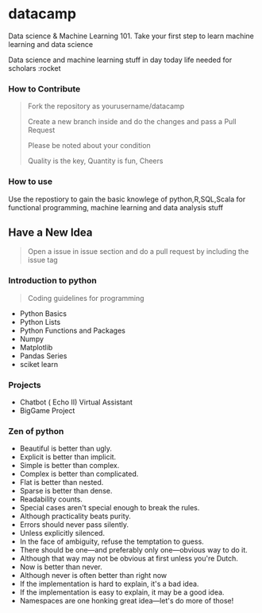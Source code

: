 # datacamp

Data science & Machine Learning 101. Take your first step to learn machine learning and data science

Data science and machine learning stuff in day today life needed for scholars :rocket

### How to Contribute

> Fork the repository as yourusername/datacamp
>
> Create a new branch inside and do the changes and pass a Pull Request
>
> Please be noted about your condition
>
> Quality is the key, Quantity is fun, Cheers
>

### How to use

Use the repostiory to gain the basic knowlege of python,R,SQL,Scala for functional programming, machine learning and data analysis
stuff

## Have a New Idea

> Open a issue in issue section and do a pull request by including the issue tag 

### Introduction to python
 
 > Coding guidelines for programming

 * Python Basics
 * Python Lists
 * Python Functions and Packages
 * Numpy
 * Matplotlib
 * Pandas Series
 * sciket learn
 
 
### Projects

  * Chatbot ( Echo II) Virtual Assistant
  * BigGame Project
  
### Zen of python

 * Beautiful is better than ugly.
 * Explicit is better than implicit.
 * Simple is better than complex.
 * Complex is better than complicated.
 * Flat is better than nested.
 * Sparse is better than dense.
 * Readability counts.
 * Special cases aren't special enough to break the rules.
 * Although practicality beats purity.
 * Errors should never pass silently.
 * Unless explicitly silenced.
 * In the face of ambiguity, refuse the temptation to guess.
 * There should be one—and preferably only one—obvious way to do it.
 * Although that way may not be obvious at first unless you're Dutch.
 * Now is better than never.
 * Although never is often better than right now
 * If the implementation is hard to explain, it's a bad idea.
 * If the implementation is easy to explain, it may be a good idea.
 * Namespaces are one honking great idea—let's do more of those!
